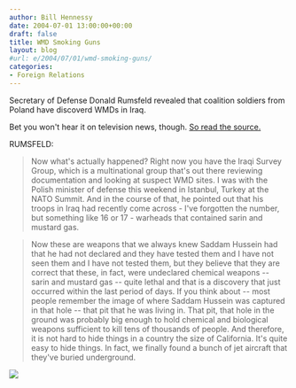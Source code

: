 ```yaml
---
author: Bill Hennessy
date: 2004-07-01 13:00:00+00:00
draft: false
title: WMD Smoking Guns
layout: blog
#url: e/2004/07/01/wmd-smoking-guns/
categories:
- Foreign Relations
---
```


Secretary of Defense Donald Rumsfeld revealed that coalition soldiers from Poland have discoverd WMDs in Iraq.  
  
Bet you won't hear it on television news, though. [So read the source.](https://www.dod.mil/transcripts/2004/tr20040630-secdef0949.html)




RUMSFELD:




> 

> 
> Now what's actually happened? Right now you have the Iraqi Survey Group, which is a multinational group that's out there reviewing documentation and looking at suspect WMD sites. I was with the Polish minister of defense this weekend in Istanbul, Turkey at the NATO Summit. And in the course of that, he pointed out that his troops in Iraq had recently come across - I've forgotten the number, but something like 16 or 17 - warheads that contained sarin and mustard gas.
> 
> 

> 
> 

> 
> Now these are weapons that we always knew Saddam Hussein had that he had not declared and they have tested them and I have not seen them and I have not tested them, but they believe that they are correct that these, in fact, were undeclared chemical weapons -- sarin and mustard gas -- quite lethal and that is a discovery that just occurred within the last period of days. If you think about -- most people remember the image of where Saddam Hussein was captured in that hole -- that pit that he was living in. That pit, that hole in the ground was probably big enough to hold chemical and biological weapons sufficient to kill tens of thousands of people. And therefore, it is not hard to hide things in a country the size of California. It's quite easy to hide things. In fact, we finally found a bunch of jet aircraft that they've buried underground.
> 
> 

![](https://blog.billhennessy.com/aggbug.aspx?PostID=723)

